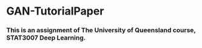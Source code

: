# GAN-TutorialPaper
### This is an assignment of The University of Queensland course, STAT3007 Deep Learning.
